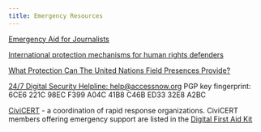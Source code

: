 ```yaml
---
title: Emergency Resources
---
```


[Emergency Aid for Journalists](http://gijn.org/2014/07/14/new-resource-guide-emergency-assistance/)

[International protection mechanisms for human rights defenders](https://integratedsecuritymanual.org/material/detailed-sessions/day-3-reflection-recommendation-protection-options-next-steps/session-10-international-protection-mechanisms/international-protection-mechanisms/)

[What Protection Can The  United Nations Field Presences Provide?](www.frontlinedefenders.org/files/un_handbook_small.pdf)

[24/7 Digital Security Helpline: help@accessnow.org](https://www.accessnow.org/help) PGP key fingerprint: 6CE6 221C 98EC F399 A04C 41B8 C46B ED33 32E8 A2BC

[CiviCERT](http://www.civicert.org) - a coordination of rapid response organizations. CiviCERT members offering emergency support are listed in the [Digital First Aid Kit](https://digitalfirstaid.org/support/)

